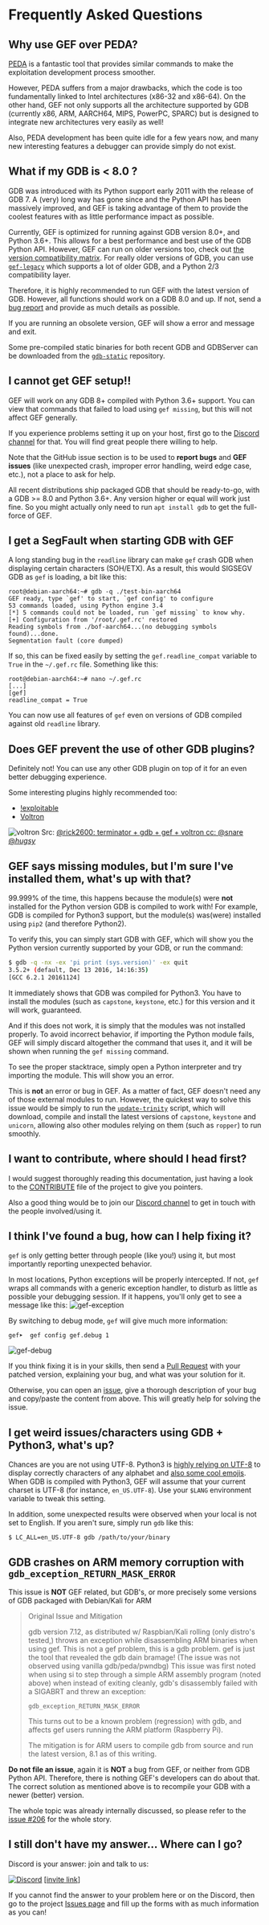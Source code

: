 # Frequently Asked Questions #


## Why use GEF over PEDA? ##

[PEDA](https://github.com/longld/peda) is a fantastic tool that provides similar commands to make the exploitation development process smoother.

However, PEDA suffers from a major drawbacks, which the code is too fundamentally linked to Intel architectures (x86-32 and x86-64). On the other hand, GEF not only supports all the architecture supported by GDB (currently x86, ARM, AARCH64, MIPS, PowerPC, SPARC) but is designed to integrate new architectures very easily as well!

Also, PEDA development has been quite idle for a few years now, and many new interesting features a debugger can provide simply do not exist.

## What if my GDB is < 8.0 ? ##

GDB was introduced with its Python support early 2011 with the release of GDB 7. A (very) long way has gone since and the Python API has been massively improved, and GEF is taking advantage of them to provide the coolest features with as little performance impact as possible.

Currently, GEF is optimized for running against GDB version 8.0+, and Python 3.6+. This allows for a best performance and best use of the GDB Python API. However, GEF can run on older versions too, check out [the version compatibility matrix](compat.md). For really older versions of GDB, you can use [`gef-legacy`](https://github.com/hugsy/gef-legacy) which supports a lot of older GDB, and a Python 2/3 compatibility layer.

Therefore, it is highly recommended to run GEF with the latest version of GDB. However, all functions should work on a GDB 8.0 and up. If not, send a [bug report](https://github.com/hugsy/gef/issues) and provide as much details as possible.

If you are running an obsolete version, GEF will show a error and message and exit.

Some pre-compiled static binaries for both recent GDB and GDBServer can be downloaded from the [`gdb-static`](https://github.com/hugsy/gdb-static) repository.


## I cannot get GEF setup!! ##

GEF will work on any GDB 8+ compiled with Python 3.6+ support. You can view that commands that failed to load using `gef missing`, but this will not affect GEF generally.

If you experience problems setting it up on your host, first go to the [Discord channel](https://discord.gg/HCS8Hg7) for that. You will find great people there willing to help.

Note that the GitHub issue section is to be used to **report bugs** and **GEF issues** (like unexpected crash, improper error handling, weird edge case, etc.), not a place to ask for help.

All recent distributions ship packaged GDB that should be ready-to-go, with a GDB >= 8.0 and Python 3.6+. Any version higher or equal will work just fine. So you might actually only need to run `apt install gdb` to get the full-force of GEF.

## I get a SegFault when starting GDB with GEF ##

A long standing bug in the `readline` library can make `gef` crash GDB
when displaying certain characters (SOH/ETX). As a result, this would SIGSEGV
GDB as `gef` is loading, a bit like this:

```
root@debian-aarch64:~# gdb -q ./test-bin-aarch64
GEF ready, type `gef' to start, `gef config' to configure
53 commands loaded, using Python engine 3.4
[*] 5 commands could not be loaded, run `gef missing` to know why.
[+] Configuration from '/root/.gef.rc' restored
Reading symbols from ./bof-aarch64...(no debugging symbols found)...done.
Segmentation fault (core dumped)
```

If so, this can be fixed easily by setting the `gef.readline_compat` variable to
`True` in the `~/.gef.rc` file. Something like this:

```
root@debian-aarch64:~# nano ~/.gef.rc
[...]
[gef]
readline_compat = True
```

You can now use all features of `gef` even on versions of GDB compiled against
old `readline` library.


## Does GEF prevent the use of other GDB plugins? ##

Definitely not! You can use any other GDB plugin on top of it for an even better debugging experience.

Some interesting plugins highly recommended too:

- [!exploitable](https://github.com/jfoote/exploitable/)
- [Voltron](https://github.com/snare/voltron)

![voltron](https://i.imgur.com/bfTIjNi.jpg)
Src: [@rick2600: terminator + gdb + gef + voltron cc: @snare @_hugsy_](https://twitter.com/rick2600/status/775926070566490113)


## GEF says missing modules, but I'm sure I've installed them, what's up with that? ##

99.999% of the time, this happens because the module(s) were **not** installed
for the Python version GDB is compiled to work with! For example, GDB is
compiled for Python3 support, but the module(s) was(were) installed using `pip2`
(and therefore Python2).

To verify this, you can simply start GDB with GEF, which will show you the
Python version currently supported by your GDB, or run the command:

```bash
$ gdb -q -nx -ex 'pi print (sys.version)' -ex quit
3.5.2+ (default, Dec 13 2016, 14:16:35)
[GCC 6.2.1 20161124]
```

It immediately shows that GDB was compiled for Python3. You have to install the
modules (such as `capstone`, `keystone`, etc.) for this version and it will
work, guaranteed.

And if this does not work, it is simply that the modules was not installed
properly. To avoid incorrect behavior, if importing the Python module fails,
GEF will simply discard altogether the command that uses it, and it will be
shown when running the `gef missing` command.

To see the proper stacktrace, simply open a Python interpreter and try importing
the module. This will show you an error.

This is **not** an error or bug in GEF. As a matter of fact, GEF doesn't need any
of those external modules to run. However, the quickest way to solve this issue would
be simply to run the [`update-trinity`](https://github.com/hugsy/stuff/blob/master/update-trinity.sh)
script, which will download, compile and install the latest versions of `capstone`,
`keystone` and `unicorn`, allowing also other modules relying on them (such as `ropper`)
to run smoothly.


## I want to contribute, where should I head first? ##

I would suggest thoroughly reading this documentation, just having a look to the [CONTRIBUTE](https://github.com/hugsy/gef/blob/master/.github/CONTRIBUTING.md) file of the project to give you pointers.

Also a good thing would be to join our [Discord channel](https://discord.gg/HCS8Hg7) to get in touch with the people involved/using it.


## I think I've found a bug, how can I help fixing it? ##

`gef` is only getting better through people (like you!) using it, but most
importantly reporting unexpected behavior.

In most locations, Python exceptions will be properly intercepted. If not, `gef`
wraps all commands with a generic exception handler, to disturb as little as
possible your debugging session. If it happens, you'll only get to see a message
like this:
![gef-exception](http://i.imgur.com/J7dUnXV.png)

By switching to debug mode, `gef` will give much more information:
```
gef➤  gef config gef.debug 1
```
![gef-debug](http://i.imgur.com/SGe8oFF.png)

If you think fixing it is in your skills, then send a [Pull
Request](https://github.com/hugsy/gef/pulls) with your patched version,
explaining your bug, and what was your solution for it.

Otherwise, you can open an [issue](https://github.com/hugsy/gef/issues), give a
thorough description of your bug and copy/paste the content from above. This
will greatly help for solving the issue.


## I get weird issues/characters using GDB + Python3, what's up? ##

Chances are you are not using UTF-8. Python3
is [highly relying on UTF-8](http://www.diveintopython3.net/strings.html) to
display correctly characters of any alphabet
and
[also some cool emojis](http://unicode.org/emoji/charts/full-emoji-list.html). When
GDB is compiled with Python3, GEF will assume that your current charset is UTF-8
(for instance, `en_US.UTF-8`). Use your `$LANG` environment variable to tweak
this setting.

In addition, some unexpected results were observed when your local is not set to
English. If you aren't sure, simply run `gdb` like this:

```
$ LC_ALL=en_US.UTF-8 gdb /path/to/your/binary
```

## GDB crashes on ARM memory corruption with `gdb_exception_RETURN_MASK_ERROR` ##

This issue is **NOT** GEF related, but GDB's, or more precisely some versions of
GDB packaged with Debian/Kali for ARM

>
> Original Issue and Mitigation
>
> gdb version 7.12, as distributed w/ Raspbian/Kali rolling (only distro's
> tested,) throws an exception while disassembling ARM binaries when using gef.
> This is not a gef problem, this is a gdb problem. gef is just the tool that
> revealed the gdb dain bramage! (The issue was not observed using vanilla
> gdb/peda/pwndbg) This issue was first noted when using si to step through a
> simple ARM assembly program (noted above) when instead of exiting cleanly,
> gdb's disassembly failed with a SIGABRT and threw an exception:
>
>  `gdb_exception_RETURN_MASK_ERROR`
>
> This turns out to be a known problem (regression) with gdb, and affects
> gef users running the ARM platform (Raspberry Pi).
>
> The mitigation is for ARM users to compile gdb from source and run the latest
> version, 8.1 as of this writing.
>

**Do not file an issue**, again it is **NOT** a bug from GEF, or neither from GDB
Python API. Therefore, there is nothing GEF's developers can do about that. The
correct solution as mentioned above is to recompile your GDB with a newer
(better) version.

The whole topic was already internally discussed, so please refer to
the [issue #206](https://github.com/hugsy/gef/issues/206) for the whole story.

## I still don't have my answer... Where can I go?

Discord is your answer: join and talk to us:

[![Discord](https://img.shields.io/badge/Discord-GDB--GEF-yellow)](https://discordapp.com/channels/705160148813086841/705160148813086843) [[invite link](https://discord.gg/HCS8Hg7)]

If you cannot find the answer to your problem here or on the Discord, then go to the project [Issues page](https://github.com/hugsy/gef/issues) and fill up the forms with as much information as you can!

